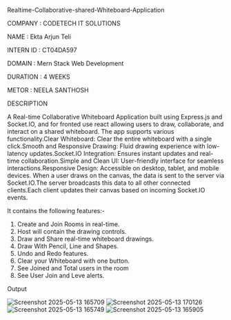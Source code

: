 Realtime-Collaborative-shared-Whiteboard-Application


COMPANY : CODETECH IT SOLUTIONS

NAME : Ekta Arjun Teli

INTERN ID : CT04DA597

DOMAIN : Mern Stack Web Development

DURATION : 4 WEEKS

METOR : NEELA SANTHOSH

DESCRIPTION

A Real-time Collaborative Whiteboard Application built using Express.js and Socket.IO, and for fronted use react allowing users to draw, collaborate, and interact on a shared whiteboard. The app supports various functionality.Clear Whiteboard: Clear the entire whiteboard with a single click.Smooth and Responsive Drawing: Fluid drawing experience with low-latency updates.Socket.IO Integration: Ensures instant updates and real-time collaboration.Simple and Clean UI: User-friendly interface for seamless interactions.Responsive Design: Accessible on desktop, tablet, and mobile devices.
When a user draws on the canvas, the data is sent to the server via Socket.IO.The server broadcasts this data to all other connected clients.Each client updates their canvas based on incoming Socket.IO events.


It contains the following features:-
1. Create and Join Rooms in real-time.
2. Host will contain the drawing controls.
3.  Draw and Share real-time whiteboard drawings.
4. Draw With Pencil, Line and Shapes.
5. Undo and Redo features.
6. Clear your Whiteboard with one button.
7. See Joined and Total users in the room
8. See User Join and Leve alerts.


Output

![Screenshot 2025-05-13 165709](https://github.com/user-attachments/assets/a6289b76-7f3e-4de5-b8f5-3b32e4a50f53)
![Screenshot 2025-05-13 170126](https://github.com/user-attachments/assets/58b37a90-22ed-4f83-a98e-53f9b376fea6)
![Screenshot 2025-05-13 165749](https://github.com/user-attachments/assets/57be25dd-969d-4e93-b40c-7a9b03a65078)
![Screenshot 2025-05-13 165905](https://github.com/user-attachments/assets/1b6ae808-8bf4-44b6-b31f-6cf4177cef98)



